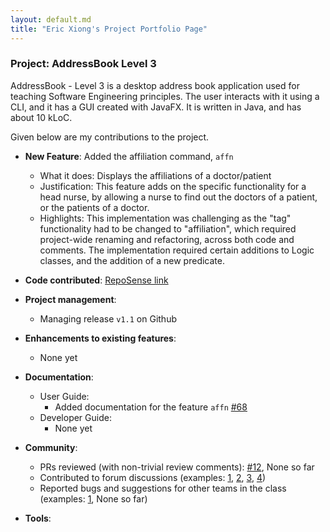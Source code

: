 ```yaml
---
layout: default.md
title: "Eric Xiong's Project Portfolio Page"
---
```


### Project: AddressBook Level 3

AddressBook - Level 3 is a desktop address book application used for teaching Software Engineering principles. The user interacts with it using a CLI, and it has a GUI created with JavaFX. It is written in Java, and has about 10 kLoC.

Given below are my contributions to the project.

* **New Feature**: Added the affiliation command, `affn`
    * What it does: Displays the affiliations of a doctor/patient
    * Justification: This feature adds on the specific functionality for a head nurse, by allowing a nurse to find out the doctors of a patient, or the patients of a doctor.
    * Highlights: This implementation was challenging as the "tag" functionality had to be changed to "affiliation", which required project-wide renaming and refactoring, across both code and comments. The implementation required certain additions to Logic classes, and the addition of a new predicate.

* **Code contributed**: [RepoSense link](https://nus-cs2103-ay2324s1.github.io/tp-dashboard/?search=ericxiong420&breakdown=true)

* **Project management**:
    * Managing release `v1.1` on Github

* **Enhancements to existing features**:
    * None yet

* **Documentation**:
    * User Guide:
        * Added documentation for the feature `affn` [\#68](https://github.com/AY2324S1-CS2103-T16-2/tp/pull/68)
    * Developer Guide:
        * None yet

* **Community**:
    * PRs reviewed (with non-trivial review comments): [\#12](), None so far
    * Contributed to forum discussions (examples: [1](https://github.com/nus-cs2103-AY2324S1/forum/issues/155), [2](https://github.com/nus-cs2103-AY2324S1/forum/issues/164), [3](), [4]())
    * Reported bugs and suggestions for other teams in the class (examples: [1](), None so far)

* **Tools**:
